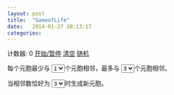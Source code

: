 ```yaml
---
layout: post
title:  "GameofLife"
date:   2014-01-27 20:13:17
categories: 
---
```



<script src="https://ajax.googleapis.com/ajax/libs/jquery/1.8.3/jquery.min.js">
</script>
<script src="/javascripts/game_of_life.js">
</script>
<p>
计数器: <span id="counter">0</span>
<a class="btn" id="controlLink" href="javascript:void(0)">开始/暂停</a>
<a class="btn" id="clearLink" href="javascript:void(0)">清空</a>
<a class="btn" id="RandomLink" href="javascript:void(0)">随机</a>
</p>
<canvas id="grid" width="500" height="500"></canvas>
<p>每个元胞最少与
<select id="minimumSelect">
					<option value="1" selected="yes">1</option>
					<option value="2">2</option>
					<option value="3">3</option>
					<option value="4">4</option>
					<option value="5">5</option>
					<option value="6">6</option>
				</select>个元胞相邻，最多与
<select id="maximumSelect">
					<option value="1">1</option>
					<option value="2">2</option>
					<option value="3" selected="yes">3</option>
					<option value="4">4</option>
					<option value="5">5</option>
					<option value="6">6</option>
				</select>个元胞相邻。</p>
<p>当相邻数恰好为
<select id="spawnSelect">
					<option value="1">1</option>
					<option value="2">2</option>
					<option value="3" selected="yes">3</option>
					<option value="4">4</option>
					<option value="5">5</option>
					<option value="6">6</option>
				</select>时生成新元胞。</p>
